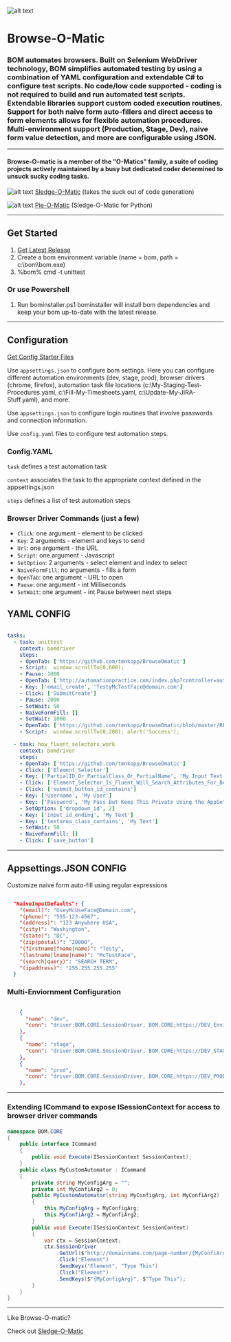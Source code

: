  
![alt text](https://the80port.com/cdn/logos/som75-4.png "bom") 
# Browse-O-Matic 
### BOM automates browsers. Built on Selenium WebDriver technology, BOM simplifies automated testing by using a combination of YAML configuration and extendable C# to configure test scripts. No code/low code supported - coding is not required to build and run automated test scripts. Extendable libraries support custom coded execution routines. Support for both naive form auto-fillers and direct access to form elements allows for flexible automation procedures. Multi-environment support (Production, Stage, Dev), naive form value detection, and more are configurable using JSON.  

***

#### Browse-O-matic is a member of the "O-Matics" family, a suite of coding projects actively maintained by a busy but dedicated coder determined to unsuck sucky coding tasks.  

![alt text](https://the80port.com/cdn/logos/som.png "som") [Sledge-O-Matic](https://github.com/tmnkopp/sledgeomatic) (takes the suck out of code generation) 

![alt text](https://the80port.com/cdn/logos/som4.png "som") [Pie-O-Matic](https://github.com/tmnkopp/PieOMatic) (Sledge-O-Matic for Python) 

***
## Get Started

1. [Get Latest Release](https://github.com/tmnkopp/BrowseOmatic/releases)
2. Create a bom environment variable (name = bom, path = c:\bom\bom.exe)
3. %bom% cmd -t unittest

### Or use Powershell

1. Run bominstaller.ps1
bominstaller will install bom dependencies and keep your bom up-to-date with the latest release.


***
## Configuration

[Get Config Starter Files](https://github.com/tmnkopp/BrowseOmatic/releases)

Use `appsettings.json` to configure bom settings. Here you can configure different automation environments (dev, stage, prod), browser drivers (chrome, firefox), automation task file locations (c:\My-Staging-Test-Procedures.yaml, c:\Fill-My-Timesheets.yaml, c:\Update-My-JIRA-Stuff.yaml), and more. 

Use `appsettings.json` to configure login routines that involve passwords and connection information.  

Use `config.yaml` files to configure test automation steps.

### Config.YAML 


`task` defines a test automation task 

`context` associates the task to the appropriate context defined in the appsettings.json 

`steps` defines a list of test automation steps
 
 
### Browser Driver Commands (just a few)

- `Click`: one argument - element to be clicked
- `Key`: 2 arguments - element and keys to send
- `Url`: one argument - the URL
- `Script`: one argument - Javascript
- `SetOption`: 2 arguments - select element and index to select 
- `NaiveFormFill`: no arguments - fills a form
- `OpenTab`: one argument - URL to open
- `Pause`: one argument - int Milliseconds  
- `SetWait`: one argument - int Pause between next steps


## YAML CONFIG

``` yaml

tasks:
  - task: unittest
    context: bomdriver
    steps:
    - OpenTab: ['https://github.com/tmnkopp/BrowseOmatic'] 
    - Script:  window.scrollTo(0,600);    
    - Pause: 1000
    - OpenTab: ['http://automationpractice.com/index.php?controller=authentication&back=identity']  
    - Key: ['email_create', 'TestyMcTestFace@domain.com']  
    - Click: ['SubmitCreate'] 
    - Pause: 2000
    - SetWait: 50
    - NaiveFormFill: []  
    - SetWait: 1000   
    - OpenTab: ['https://github.com/tmnkopp/BrowseOmatic/blob/master/README.md']
    - Script:  window.scrollTo(0,200); alert('Success'); 

```


``` yaml
  - task: how_fluent_selectors_work
    context: bomdriver
    steps:
    - OpenTab: ['https://github.com/tmnkopp/BrowseOmatic']  
    - Click: ['Element_Selector']
    - Key: ['PartialID_Or_PartialClass_Or_PartialName', 'My Input Text']
    - Click: ['Element_Selector_Is_Fluent_Will_Search_Attributes_For_Best_Match']
    - Click: ['submit_button_id_contains']
    - Key: ['Username', 'My User']
    - Key: ['Password', 'My Pass But Keep This Private Using the AppSettings.Config']    
    - SetOption: ['dropdown_id', 2]
    - Key: ['input_id_ending', 'My Text']
    - Key: ['textarea_class_contains', 'My Text']
    - SetWait: 50    
    - NaiveFormFill: []      
    - Click: ['save_button']
```
***


## Appsettings.JSON CONFIG

Customize naive form auto-fill using regular expressions

``` json

  "NaiveInputDefaults": {
    "(email)": "UseyMcUseFace@Domain.com",
    "(phone)": "555-123-4567",
    "(address)": "123 Anywhere USA",
    "(city)": "Washington",
    "(state)": "DC",
    "(zip|postal)": "20000",
    "(firstname|fname|name)": "Testy",
    "(lastname|lname|name)": "McTestFace",
    "(search|query)": "SEARCH TERM",
    "(ipaddress)": "255.255.255.255"
  }

```
### Multi-Enviornment Configuration

``` json

    {
      "name": "dev",
      "conn": "driver:BOM.CORE.SessionDriver, BOM.CORE;https://DEV_Enviornment.com/;s:UserName,MyLogin;s:Password,MyLogin;c:LoginButton;"
    },
    {
      "name": "stage",
      "conn": "driver:BOM.CORE.SessionDriver, BOM.CORE;https://DEV_STAGE.com/;s:UserName,MyLogin;s:Password,MyLogin;c:LoginButton;"
    },
    {
      "name": "prod",
      "conn": "driver:BOM.CORE.SessionDriver, BOM.CORE;https://DEV_PRODUCTION.com/;s:UserName,MyLogin;s:Password,MyLogin;c:LoginButton;"
    },

```
***
###   Extending ICommand to expose ISessionContext for access to browser driver commands

#### 
#### 
``` csharp
namespace BOM.CORE
{
    public interface ICommand
    {
        public void Execute(ISessionContext SessionContext);
    }
    public class MyCustomAutomator : ICommand
    {
        private string MyConfigArg = "";
        private int MyConfiArg2 = 0;
        public MyCustomAutomator(string MyConfigArg, int MyConfiArg2)
        {
            this.MyConfigArg = MyConfigArg;
            this.MyConfiArg2 = MyConfiArg2;
        }
        public void Execute(ISessionContext SessionContext)
        {
            var ctx = SessionContext;
            ctx.SessionDriver
                .GetUrl($"http://domainname.com/page-number/{MyConfiArg2.ToString()}")
                .Click("Element")
                .SendKeys("Element", "Type This") 
                .Click("Element")
                .SendKeys($"{MyConfigArg}", $"Type This"); 
        }
    }
}
```


***

Like Browse-O-matic? 

Check out [Sledge-O-Matic](https://github.com/tmnkopp/sledgeomatic)


 